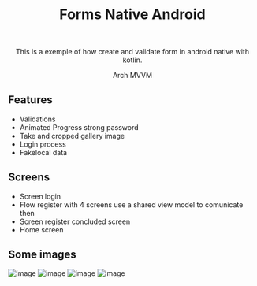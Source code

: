 <h1 align="center"> Forms Native Android </h1> <br>

<p align="center">
 This is a exemple of how create and validate form in android native with kotlin.
</p>

<p align="center">
 Arch MVVM
</p>


## Features

* Validations
* Animated Progress strong password
* Take and cropped gallery image
* Login process
* Fakelocal data

## Screens
* Screen login
* Flow register with 4 screens use a shared view model to comunicate then
* Screen register concluded screen
* Home screen


## Some images
![image](https://github.com/anrodrigues0/FormsNativeAndroid/assets/68089268/267551be-2643-4791-9e3b-ed4483013f01)
![image](https://github.com/anrodrigues0/FormsNativeAndroid/assets/68089268/638bbb52-60e7-4337-a6d1-2f00160d3791)
![image](https://github.com/anrodrigues0/FormsNativeAndroid/assets/68089268/78a7a2c5-978c-4482-82d9-123d9284b4d8)
![image](https://github.com/anrodrigues0/FormsNativeAndroid/assets/68089268/bc6773d6-237e-4379-8067-d046fb386344)





